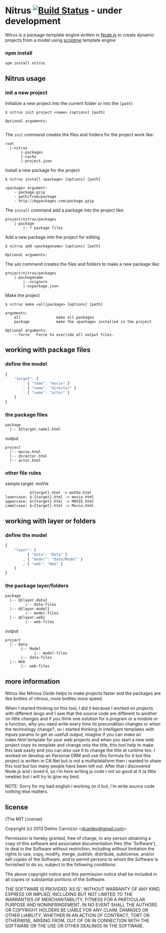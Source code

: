 # Nitrus [![Build Status](https://secure.travis-ci.org/delmosaurio/nitrus.png)](http://travis-ci.org/delmosaurio/nitrus) - under development 

 Nitrus is a package-template engine written in [Node.js](http://nodejs.org/) to create dynamic projects from a model using [scriptme](https://github.com/delmosaurio/scriptme) template engine

### npm install

```
npm install nitrus
```

## Nitrus usage

### init a new project

Initialize a new project into the current folder or into the `[path]`

```
$ nitrus init project <name> [options] [path]

Optional arguments:
	
```

The `init` command creates the files and folders for the project work  like:

```
root
  |-nitrus
       |-packages
       |-cache
       |-project.json
```

Install a new package for the project

```
$ nitrus install <package> [options] [path]

<package> argument:
	- package.gzip
	- path/from/package
	- http://mypackages.com/package.gzip
```

The `install` command add a package into the project  like:

```
project/nitrus/packages
	|-package
		|- * package files
```

Add a new package into the project for editing

```
$ nitrus add <packagename> [options] [path]

Optional arguments:

```

The `add` command creates the files and folders to make a new package like:

```
project/nitrus/packages
	|-packagename
		|-.nsignore
		|-nspackage.json
```

Make the project

```
$ nitrus make <all|package> [options] [path]

arguments:
	all                make all packages
	package            make the <package> installed in the project
	
Optional arguments:
	--force   Force to override all output files.
```


## working with package files

### define the model

```js
{
	"target": [
		  { "name": "movie" }
		, { "name": "director" }
		, { "name": "actor" }
	]
}
```

### the package files

```
package
  |-- ${target.name}.html
```

output

```
project
  |-- movie.html
  |-- director.html
  |-- actor.html
```

### other file rules

sample target: moVIe

```
           ${target}.html -> moVIe.html
lowercase: $-{target}.html -> movie.html
uppercase: $+{target}.html -> MOVIE.html
camelcase: $~{target}.html -> Movie.html
```

## working with layer or folders

### define the model

```js
{
	"layer": [
		  { "data": "Data" }
		, { "model": "Data/Model" }
		, { "web": "Web" }
	]
}
```
### the package layer/folders

```
package
  |-- @{layer.data}
         |-- data-files 
  |-- @{layer.model}
         |-- model-files
  |-- @{layer.web}
         |-- web-files
```

output

```
project
  |-- Data
       |-- Model
             |-- model-files
       |-- data-files
  |-- Web
       |-- web-files
```

## more information

Nitrus like Nitrous Oxide helps to make projects faster and the packages are like bottles of nitrous, 
more bottles more speed.

When I started thinking on this tool, I did it because I worked on projects with different langs
and I saw that  the source code are different to another on little changes and if you think one solution
for a program or a module or a function, why you need write every time its precondition changes 
or when the technology change?, so i started thinking in intelligent templates with inputs params
to get an usefull output, imagine if you can make an index.html template for your web projects and 
when you start a new web project copy its template and change only the title, this tool help to make this
task easily and you can also use it to change the title at runtime too.
I worked on develop an Personal ORM and use this formula for it but this project is written in C#.Net but
is not a multiplataform then i wanted to share this tool but too many people have been left out. 
After that i discovered Node.js and i loved it, so i'm here writing js code i not so good at it (a little newbie) 
but i will try to give my best.

NOTE: Sorry for my bad english i working on it but, i'm write source code nothing else matters.

## license 

(The MIT License)

Copyright (c) 2013 Delmo Carrozzo &lt;dcardev@gmail.com&gt;

Permission is hereby granted, free of charge, to any person obtaining
a copy of this software and associated documentation files (the
'Software'), to deal in the Software without restriction, including
without limitation the rights to use, copy, modify, merge, publish,
distribute, sublicense, and/or sell copies of the Software, and to
permit persons to whom the Software is furnished to do so, subject to
the following conditions:

The above copyright notice and this permission notice shall be
included in all copies or substantial portions of the Software.

THE SOFTWARE IS PROVIDED 'AS IS', WITHOUT WARRANTY OF ANY KIND,
EXPRESS OR IMPLIED, INCLUDING BUT NOT LIMITED TO THE WARRANTIES OF
MERCHANTABILITY, FITNESS FOR A PARTICULAR PURPOSE AND NONINFRINGEMENT.
IN NO EVENT SHALL THE AUTHORS OR COPYRIGHT HOLDERS BE LIABLE FOR ANY
CLAIM, DAMAGES OR OTHER LIABILITY, WHETHER IN AN ACTION OF CONTRACT,
TORT OR OTHERWISE, ARISING FROM, OUT OF OR IN CONNECTION WITH THE
SOFTWARE OR THE USE OR OTHER DEALINGS IN THE SOFTWARE.